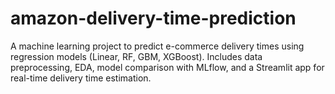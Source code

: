 # amazon-delivery-time-prediction
A machine learning project to predict e-commerce delivery times using regression models (Linear, RF, GBM, XGBoost). Includes data preprocessing, EDA, model comparison with MLflow, and a Streamlit app for real-time delivery time estimation.
